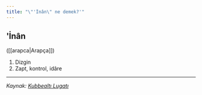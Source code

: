 ```yaml
---
title: "\"'İnân\" ne demek?'"
---
```


## 'İnân
([[arapca|Arapça]]) 
1. Dizgin
2. Zapt, kontrol, idâre

---
*Kaynak: [Kubbealtı Lugatı](https://www.lugatim.com/s/İnân)*